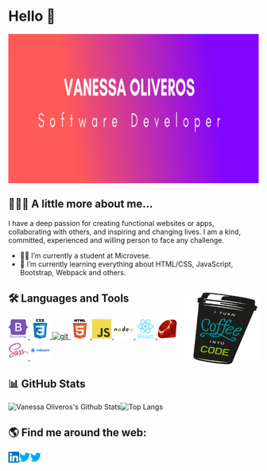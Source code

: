 # Hello 👋

<img src="banner.png" alt="banner that says Vanessa Oliveros - sofware developer" align="center" width="900" height="300">

## 🙋‍♀️🤩 A little more about me... 

I have a deep passion for creating functional websites or apps, collaborating with others, and inspiring and changing lives. I am a kind, committed, experienced and willing person to face any challenge.

- 👩‍💻 I’m currently a student at Microvese.
- 🌱 I’m currently learning everything about HTML/CSS, JavaScript, Bootstrap, Webpack and others.

## 🛠️ Languages and Tools <a href="https://github.com/vvoo21"><img align="right" alt="cup of coffe" width="150" height="150" src="200w.gif"></a><p align="left"> 

<a href="https://getbootstrap.com" target="_blank" rel="noreferrer"> <img src="https://raw.githubusercontent.com/devicons/devicon/master/icons/bootstrap/bootstrap-plain-wordmark.svg" alt="bootstrap" width="40" height="40"/> </a> <a href="https://www.w3schools.com/css/" target="_blank" rel="noreferrer"> <img src="https://raw.githubusercontent.com/devicons/devicon/master/icons/css3/css3-original-wordmark.svg" alt="css3" width="40" height="40"/> </a> <a href="https://git-scm.com/" target="_blank" rel="noreferrer"> <img src="https://www.vectorlogo.zone/logos/git-scm/git-scm-icon.svg" alt="git" width="40" height="40"/> </a> <a href="https://www.w3.org/html/" target="_blank" rel="noreferrer"> <img src="https://raw.githubusercontent.com/devicons/devicon/master/icons/html5/html5-original-wordmark.svg" alt="html5" width="40" height="40"/> </a> <a href="https://developer.mozilla.org/en-US/docs/Web/JavaScript" target="_blank" rel="noreferrer"> <img src="https://raw.githubusercontent.com/devicons/devicon/master/icons/javascript/javascript-original.svg" alt="javascript" width="40" height="40"/> </a> <a href="https://nodejs.org" target="_blank" rel="noreferrer"> <img src="https://raw.githubusercontent.com/devicons/devicon/master/icons/nodejs/nodejs-original-wordmark.svg" alt="nodejs" width="40" height="40"/> </a> <a href="https://reactjs.org/" target="_blank" rel="noreferrer"> <img src="https://raw.githubusercontent.com/devicons/devicon/master/icons/react/react-original-wordmark.svg" alt="react" width="40" height="40"/> </a> <a href="https://www.ruby-lang.org/en/" target="_blank" rel="noreferrer"> <img src="https://raw.githubusercontent.com/devicons/devicon/master/icons/ruby/ruby-original.svg" alt="ruby" width="40" height="40"/> </a> <a href="https://sass-lang.com" target="_blank" rel="noreferrer"> <img src="https://raw.githubusercontent.com/devicons/devicon/master/icons/sass/sass-original.svg" alt="sass" width="40" height="40"/> </a> <a href="https://webpack.js.org" target="_blank" rel="noreferrer"> <img src="https://raw.githubusercontent.com/devicons/devicon/d00d0969292a6569d45b06d3f350f463a0107b0d/icons/webpack/webpack-original-wordmark.svg" alt="webpack" width="40" height="40"/> </a> </p> 

## 📊 GitHub Stats 

<img src="https://github-readme-stats.vercel.app/api?username=vvoo21&count_private=true&show_icons=true&theme=radical&include_all_commits=true" alt="Vanessa Oliveros's Github Stats" align="left" />

<img src="https://github-readme-stats.vercel.app/api/top-langs/?username=vvoo21&theme=radical" alt="Top Langs" />

## 🌎 Find me around the web: 

<img align="left" alt="vanessa Oliveros| LinkedIn" width="22px" src="Linkedin (1).svg" />
<img align="left" alt="vanessa Oliveros | Twitter" width="22px" src="Twitter (1).svg" />
<img align="left" alt="vanessa Oliveros | Twitter" width="22px" src="Twitter (1).svg" />

